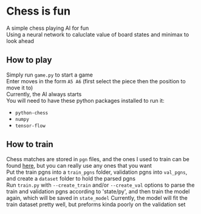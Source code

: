# Chess is fun
A simple chess playing AI for fun  
Using a neural network to caluclate value of board states and minimax to look ahead

## How to play
Simply run `game.py` to start a game  
Enter moves in the form `A5 A6` (first select the piece then the position to move it to)  
Currently, the AI always starts  
You will need to have these python packages installed to run it:
- `python-chess`
- `numpy`
- `tensor-flow`

## How to train
Chess matches are stored in `pgn` files, and the ones I used to train can be found [here](https://archive.org/download/KingBase2018), but you can really use any ones that you want  
Put the train pgns into a `train_pgns` folder, validation pgns into `val_pgns`, and create a `dataset` folder to hold the parsed pgns  
Run `train.py` with `--create_train` and/or `--create_val` options to parse the train and validation pgns according to 'state/py', and then train the model again, which will be saved in `state_model`
Currently, the model will fit the train dataset pretty well, but preforms kinda poorly on the validation set
